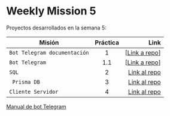 # Weekly Mission 5

Proyectos desarrollados en la semana 5:

| Misión | Práctica | Link|
| ------------- |:-------------:| -----:|
|`Bot Telegram documentación`|1|[[Link a repo](https://github.com/AliciaGaona/BotTelegramDoc)]|
|`Bot Telegram`|1.1|[[Link a repo](hhttps://github.com/AliciaGaona/fizzbuzz)]|
|`SQL`|2|[Link al repo]()|
|` Prisma DB`|3|[Link al repo]()|
|`Cliente Servidor`|4|[Link al repo]()|



[Manual de bot Telegram](https://core.telegram.org/bots)
